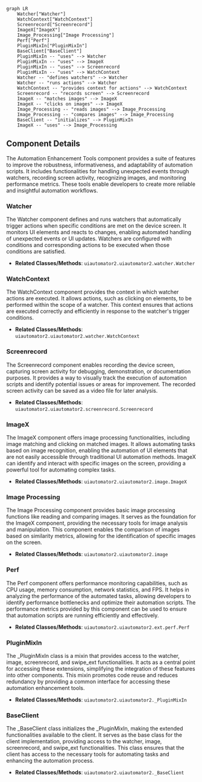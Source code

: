 ```mermaid
graph LR
    Watcher["Watcher"]
    WatchContext["WatchContext"]
    Screenrecord["Screenrecord"]
    ImageX["ImageX"]
    Image_Processing["Image Processing"]
    Perf["Perf"]
    PluginMixIn["PluginMixIn"]
    BaseClient["BaseClient"]
    PluginMixIn -- "uses" --> Watcher
    PluginMixIn -- "uses" --> ImageX
    PluginMixIn -- "uses" --> Screenrecord
    PluginMixIn -- "uses" --> WatchContext
    Watcher -- "defines watchers" --> Watcher
    Watcher -- "runs actions" --> Watcher
    WatchContext -- "provides context for actions" --> WatchContext
    Screenrecord -- "records screen" --> Screenrecord
    ImageX -- "matches images" --> ImageX
    ImageX -- "clicks on images" --> ImageX
    Image_Processing -- "reads images" --> Image_Processing
    Image_Processing -- "compares images" --> Image_Processing
    BaseClient -- "initializes" --> PluginMixIn
    ImageX -- "uses" --> Image_Processing
```

## Component Details

The Automation Enhancement Tools component provides a suite of features to improve the robustness, informativeness, and adaptability of automation scripts. It includes functionalities for handling unexpected events through watchers, recording screen activity, recognizing images, and monitoring performance metrics. These tools enable developers to create more reliable and insightful automation workflows.

### Watcher
The Watcher component defines and runs watchers that automatically trigger actions when specific conditions are met on the device screen. It monitors UI elements and reacts to changes, enabling automated handling of unexpected events or UI updates. Watchers are configured with conditions and corresponding actions to be executed when those conditions are satisfied.
- **Related Classes/Methods**: `uiautomator2.uiautomator2.watcher.Watcher`

### WatchContext
The WatchContext component provides the context in which watcher actions are executed. It allows actions, such as clicking on elements, to be performed within the scope of a watcher. This context ensures that actions are executed correctly and efficiently in response to the watcher's trigger conditions.
- **Related Classes/Methods**: `uiautomator2.uiautomator2.watcher.WatchContext`

### Screenrecord
The Screenrecord component enables recording the device screen, capturing screen activity for debugging, demonstration, or documentation purposes. It provides a way to visually track the execution of automation scripts and identify potential issues or areas for improvement. The recorded screen activity can be saved as a video file for later analysis.
- **Related Classes/Methods**: `uiautomator2.uiautomator2.screenrecord.Screenrecord`

### ImageX
The ImageX component offers image processing functionalities, including image matching and clicking on matched images. It allows automating tasks based on image recognition, enabling the automation of UI elements that are not easily accessible through traditional UI automation methods. ImageX can identify and interact with specific images on the screen, providing a powerful tool for automating complex tasks.
- **Related Classes/Methods**: `uiautomator2.uiautomator2.image.ImageX`

### Image Processing
The Image Processing component provides basic image processing functions like reading and comparing images. It serves as the foundation for the ImageX component, providing the necessary tools for image analysis and manipulation. This component enables the comparison of images based on similarity metrics, allowing for the identification of specific images on the screen.
- **Related Classes/Methods**: `uiautomator2.uiautomator2.image`

### Perf
The Perf component offers performance monitoring capabilities, such as CPU usage, memory consumption, network statistics, and FPS. It helps in analyzing the performance of the automated tasks, allowing developers to identify performance bottlenecks and optimize their automation scripts. The performance metrics provided by this component can be used to ensure that automation scripts are running efficiently and effectively.
- **Related Classes/Methods**: `uiautomator2.uiautomator2.ext.perf.Perf`

### PluginMixIn
The _PluginMixIn class is a mixin that provides access to the watcher, image, screenrecord, and swipe_ext functionalities. It acts as a central point for accessing these extensions, simplifying the integration of these features into other components. This mixin promotes code reuse and reduces redundancy by providing a common interface for accessing these automation enhancement tools.
- **Related Classes/Methods**: `uiautomator2.uiautomator2._PluginMixIn`

### BaseClient
The _BaseClient class initializes the _PluginMixIn, making the extended functionalities available to the client. It serves as the base class for the client implementation, providing access to the watcher, image, screenrecord, and swipe_ext functionalities. This class ensures that the client has access to the necessary tools for automating tasks and enhancing the automation process.
- **Related Classes/Methods**: `uiautomator2.uiautomator2._BaseClient`
